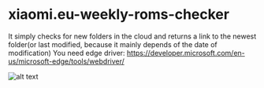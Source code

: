 # xiaomi.eu-weekly-roms-checker
It simply checks for new folders in the cloud and returns a link to the newest folder(or last modified, because it mainly depends of the date of modification)
You need edge driver: https://developer.microsoft.com/en-us/microsoft-edge/tools/webdriver/

![alt text]([https://github.com/[username]/[reponame]/blob/[branch]/image.jpg](https://github.com/chebishev/xiaomi.eu-weekly-roms-checker/blob/main/eu-to-telegram.png)?raw=true)
